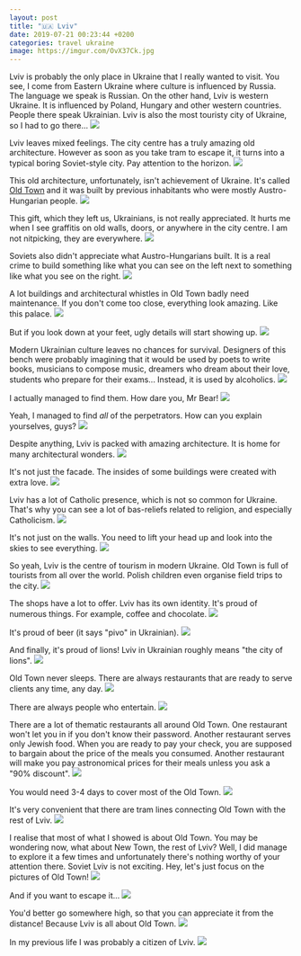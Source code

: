 ```yaml
---
layout: post
title: "🇺🇦 Lviv"
date: 2019-07-21 00:23:44 +0200
categories: travel ukraine
image: https://imgur.com/OvX37Ck.jpg
---
```


Lviv is probably the only place in Ukraine that I really wanted to visit. You
see, I come from Eastern Ukraine where culture is influenced by Russia. The
language we speak is Russian. On the other hand, Lviv is western Ukraine. It is
influenced by Poland, Hungary and other western countries. People there speak
Ukrainian. Lviv is also the most touristy city of Ukraine, so I had to go
there...
<img src="https://imgur.com/OvX37Ck.jpg"/>

Lviv leaves mixed feelings. The city centre has a truly amazing old
architecture. However as soon as you take tram to escape it, it turns into a
typical boring Soviet-style city. Pay attention to the horizon.
<img src="https://imgur.com/hR1CW2B.jpg"/>

This old architecture, unfortunately, isn't achievement of Ukraine. It's called
[Old Town](<https://en.wikipedia.org/wiki/Old_Town_(Lviv)>) and it was built by
previous inhabitants who were mostly Austro-Hungarian people.
<img src="/assets/images/i.png" data-echo="https://imgur.com/sswKbz7.jpg"/>

This gift, which they left us, Ukrainians, is not really appreciated. It hurts
me when I see graffitis on old walls, doors, or anywhere in the city centre. I
am not nitpicking, they are everywhere.
<img src="/assets/images/i.png" data-echo="https://imgur.com/Kt7OHr7.jpg"/>

Soviets also didn't appreciate what Austro-Hungarians built. It is a real crime
to build something like what you can see on the left next to something like what
you see on the right.
<img src="/assets/images/i.png" data-echo="https://imgur.com/pqzN5cm.jpg"/>

A lot buildings and architectural whistles in Old Town badly need
maintenance. If you don't come too close, everything look amazing. Like this
palace.
<img src="/assets/images/i.png" data-echo="https://imgur.com/a6cuZog.jpg"/>

But if you look down at your feet, ugly details will start showing up.
<img src="/assets/images/i.png" data-echo="https://imgur.com/UwmUEmq.jpg"/>

Modern Ukrainian culture leaves no chances for survival. Designers of this bench
were probably imagining that it would be used by poets to write books, musicians
to compose music, dreamers who dream about their love, students who prepare for
their exams... Instead, it is used by alcoholics.
<img src="/assets/images/i.png" data-echo="https://imgur.com/UMFISCy.jpg"/>

I actually managed to find them. How dare you, Mr Bear!
<img src="/assets/images/i.png" data-echo="https://imgur.com/zmuecrM.jpg"/>

Yeah, I managed to find _all_ of the perpetrators. How can you explain
yourselves, guys?
<img src="/assets/images/i.png" data-echo="https://imgur.com/fvT5WV2.jpg"/>

Despite anything, Lviv is packed with amazing architecture. It is home for many
architectural wonders.
<img src="/assets/images/i.png" data-echo="https://imgur.com/zHit8oh.jpg"/>

It's not just the facade. The insides of some buildings were created with extra
love.
<img src="/assets/images/i.png" data-echo="https://imgur.com/EhsFC2t.jpg"/>

Lviv has a lot of Catholic presence, which is not so common for Ukraine. That's
why you can see a lot of bas-reliefs related to religion, and especially
Catholicism.
<img src="/assets/images/i.png" data-echo="https://imgur.com/qtXGYQm.jpg"/>

It's not just on the walls. You need to lift your head up and look into the
skies to see everything.
<img src="/assets/images/i.png" data-echo="https://imgur.com/lC4OkZY.jpg"/>

So yeah, Lviv is the centre of tourism in modern Ukraine. Old Town is full of
tourists from all over the world. Polish children even organise field trips to
the city.
<img src="/assets/images/i.png" data-echo="https://imgur.com/Uz31C3s.jpg"/>

The shops have a lot to offer. Lviv has its own identity. It's proud of numerous
things. For example, coffee and chocolate.
<img src="/assets/images/i.png" data-echo="https://imgur.com/E22fWHD.jpg"/>

It's proud of beer (it says "pivo" in Ukrainian).
<img src="/assets/images/i.png" data-echo="https://imgur.com/HytPgbH.jpg"/>

And finally, it's proud of lions! Lviv in Ukrainian roughly means "the city of
lions".
<img src="/assets/images/i.png" data-echo="https://imgur.com/X8l6CwT.jpg"/>

Old Town never sleeps. There are always restaurants that are ready to serve
clients any time, any day.
<img src="/assets/images/i.png" data-echo="https://imgur.com/kHpyRR0.jpg"/>

There are always people who entertain.
<img src="/assets/images/i.png" data-echo="https://imgur.com/NE3IQwP.jpg"/>

There are a lot of thematic restaurants all around Old Town. One restaurant
won't let you in if you don't know their password. Another restaurant serves
only Jewish food. When you are ready to pay your check, you are supposed to
bargain about the price of the meals you consumed. Another restaurant will make
you pay astronomical prices for their meals unless you ask a "90% discount".
<img src="/assets/images/i.png" data-echo="https://imgur.com/2UWvtwm.jpg"/>

You would need 3-4 days to cover most of the Old Town.
<img src="/assets/images/i.png" data-echo="https://imgur.com/zVWK91V.jpg"/>

It's very convenient that there are tram lines connecting Old Town with the rest
of Lviv.
<img src="/assets/images/i.png" data-echo="https://imgur.com/rjTxr45.jpg"/>

I realise that most of what I showed is about Old Town. You may be wondering
now, what about New Town, the rest of Lviv? Well, I did manage to explore it a
few times and unfortunately there's nothing worthy of your attention there.
Soviet Lviv is not exciting. Hey, let's just focus on the pictures of Old Town!
<img src="/assets/images/i.png" data-echo="https://imgur.com/0FUqZdf.jpg"/>

And if you want to escape it...
<img src="/assets/images/i.png" data-echo="https://imgur.com/mxgGOA0.jpg"/>

You'd better go somewhere high, so that you can appreciate it from the distance!
Because Lviv is all about Old Town.
<img src="/assets/images/i.png" data-echo="https://imgur.com/kkn00XR.jpg"/>

In my previous life I was probably a citizen of Lviv.
<img src="/assets/images/i.png" data-echo="https://imgur.com/YfgMTI4.jpg"/>
